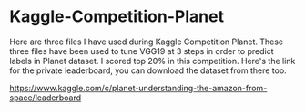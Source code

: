 # Kaggle-Competition-Planet
Here are three files I have used during Kaggle Competition Planet. These three files have been used to tune VGG19 at 3 steps in order to predict labels in Planet dataset. I scored top 20% in this competition. Here's the link for the private leaderboard, you can download the dataset from there too.

https://www.kaggle.com/c/planet-understanding-the-amazon-from-space/leaderboard


